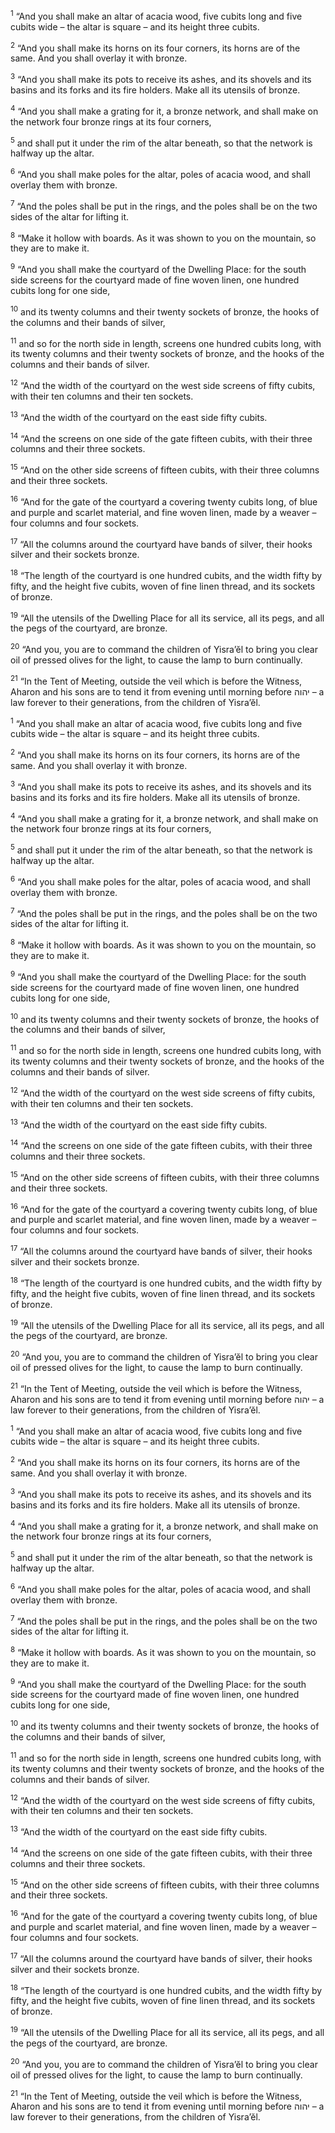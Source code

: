 <sup>1</sup> “And you shall make an altar of acacia wood, five cubits long and five cubits wide – the altar is square – and its height three cubits.

<sup>2</sup> “And you shall make its horns on its four corners, its horns are of the same. And you shall overlay it with bronze.

<sup>3</sup> “And you shall make its pots to receive its ashes, and its shovels and its basins and its forks and its fire holders. Make all its utensils of bronze.

<sup>4</sup> “And you shall make a grating for it, a bronze network, and shall make on the network four bronze rings at its four corners,

<sup>5</sup> and shall put it under the rim of the altar beneath, so that the network is halfway up the altar.

<sup>6</sup> “And you shall make poles for the altar, poles of acacia wood, and shall overlay them with bronze.

<sup>7</sup> “And the poles shall be put in the rings, and the poles shall be on the two sides of the altar for lifting it.

<sup>8</sup> “Make it hollow with boards. As it was shown to you on the mountain, so they are to make it.

<sup>9</sup> “And you shall make the courtyard of the Dwelling Place: for the south side screens for the courtyard made of fine woven linen, one hundred cubits long for one side,

<sup>10</sup> and its twenty columns and their twenty sockets of bronze, the hooks of the columns and their bands of silver,

<sup>11</sup> and so for the north side in length, screens one hundred cubits long, with its twenty columns and their twenty sockets of bronze, and the hooks of the columns and their bands of silver.

<sup>12</sup> “And the width of the courtyard on the west side screens of fifty cubits, with their ten columns and their ten sockets.

<sup>13</sup> “And the width of the courtyard on the east side fifty cubits.

<sup>14</sup> “And the screens on one side of the gate fifteen cubits, with their three columns and their three sockets.

<sup>15</sup> “And on the other side screens of fifteen cubits, with their three columns and their three sockets.

<sup>16</sup> “And for the gate of the courtyard a covering twenty cubits long, of blue and purple and scarlet material, and fine woven linen, made by a weaver – four columns and four sockets.

<sup>17</sup> “All the columns around the courtyard have bands of silver, their hooks silver and their sockets bronze.

<sup>18</sup> “The length of the courtyard is one hundred cubits, and the width fifty by fifty, and the height five cubits, woven of fine linen thread, and its sockets of bronze.

<sup>19</sup> “All the utensils of the Dwelling Place for all its service, all its pegs, and all the pegs of the courtyard, are bronze.

<sup>20</sup> “And you, you are to command the children of Yisra’ĕl to bring you clear oil of pressed olives for the light, to cause the lamp to burn continually.

<sup>21</sup> “In the Tent of Meeting, outside the veil which is before the Witness, Aharon and his sons are to tend it from evening until morning before יהוה – a law forever to their generations, from the children of Yisra’ĕl.

<sup>1</sup> “And you shall make an altar of acacia wood, five cubits long and five cubits wide – the altar is square – and its height three cubits.

<sup>2</sup> “And you shall make its horns on its four corners, its horns are of the same. And you shall overlay it with bronze.

<sup>3</sup> “And you shall make its pots to receive its ashes, and its shovels and its basins and its forks and its fire holders. Make all its utensils of bronze.

<sup>4</sup> “And you shall make a grating for it, a bronze network, and shall make on the network four bronze rings at its four corners,

<sup>5</sup> and shall put it under the rim of the altar beneath, so that the network is halfway up the altar.

<sup>6</sup> “And you shall make poles for the altar, poles of acacia wood, and shall overlay them with bronze.

<sup>7</sup> “And the poles shall be put in the rings, and the poles shall be on the two sides of the altar for lifting it.

<sup>8</sup> “Make it hollow with boards. As it was shown to you on the mountain, so they are to make it.

<sup>9</sup> “And you shall make the courtyard of the Dwelling Place: for the south side screens for the courtyard made of fine woven linen, one hundred cubits long for one side,

<sup>10</sup> and its twenty columns and their twenty sockets of bronze, the hooks of the columns and their bands of silver,

<sup>11</sup> and so for the north side in length, screens one hundred cubits long, with its twenty columns and their twenty sockets of bronze, and the hooks of the columns and their bands of silver.

<sup>12</sup> “And the width of the courtyard on the west side screens of fifty cubits, with their ten columns and their ten sockets.

<sup>13</sup> “And the width of the courtyard on the east side fifty cubits.

<sup>14</sup> “And the screens on one side of the gate fifteen cubits, with their three columns and their three sockets.

<sup>15</sup> “And on the other side screens of fifteen cubits, with their three columns and their three sockets.

<sup>16</sup> “And for the gate of the courtyard a covering twenty cubits long, of blue and purple and scarlet material, and fine woven linen, made by a weaver – four columns and four sockets.

<sup>17</sup> “All the columns around the courtyard have bands of silver, their hooks silver and their sockets bronze.

<sup>18</sup> “The length of the courtyard is one hundred cubits, and the width fifty by fifty, and the height five cubits, woven of fine linen thread, and its sockets of bronze.

<sup>19</sup> “All the utensils of the Dwelling Place for all its service, all its pegs, and all the pegs of the courtyard, are bronze.

<sup>20</sup> “And you, you are to command the children of Yisra’ĕl to bring you clear oil of pressed olives for the light, to cause the lamp to burn continually.

<sup>21</sup> “In the Tent of Meeting, outside the veil which is before the Witness, Aharon and his sons are to tend it from evening until morning before יהוה – a law forever to their generations, from the children of Yisra’ĕl.

<sup>1</sup> “And you shall make an altar of acacia wood, five cubits long and five cubits wide – the altar is square – and its height three cubits.

<sup>2</sup> “And you shall make its horns on its four corners, its horns are of the same. And you shall overlay it with bronze.

<sup>3</sup> “And you shall make its pots to receive its ashes, and its shovels and its basins and its forks and its fire holders. Make all its utensils of bronze.

<sup>4</sup> “And you shall make a grating for it, a bronze network, and shall make on the network four bronze rings at its four corners,

<sup>5</sup> and shall put it under the rim of the altar beneath, so that the network is halfway up the altar.

<sup>6</sup> “And you shall make poles for the altar, poles of acacia wood, and shall overlay them with bronze.

<sup>7</sup> “And the poles shall be put in the rings, and the poles shall be on the two sides of the altar for lifting it.

<sup>8</sup> “Make it hollow with boards. As it was shown to you on the mountain, so they are to make it.

<sup>9</sup> “And you shall make the courtyard of the Dwelling Place: for the south side screens for the courtyard made of fine woven linen, one hundred cubits long for one side,

<sup>10</sup> and its twenty columns and their twenty sockets of bronze, the hooks of the columns and their bands of silver,

<sup>11</sup> and so for the north side in length, screens one hundred cubits long, with its twenty columns and their twenty sockets of bronze, and the hooks of the columns and their bands of silver.

<sup>12</sup> “And the width of the courtyard on the west side screens of fifty cubits, with their ten columns and their ten sockets.

<sup>13</sup> “And the width of the courtyard on the east side fifty cubits.

<sup>14</sup> “And the screens on one side of the gate fifteen cubits, with their three columns and their three sockets.

<sup>15</sup> “And on the other side screens of fifteen cubits, with their three columns and their three sockets.

<sup>16</sup> “And for the gate of the courtyard a covering twenty cubits long, of blue and purple and scarlet material, and fine woven linen, made by a weaver – four columns and four sockets.

<sup>17</sup> “All the columns around the courtyard have bands of silver, their hooks silver and their sockets bronze.

<sup>18</sup> “The length of the courtyard is one hundred cubits, and the width fifty by fifty, and the height five cubits, woven of fine linen thread, and its sockets of bronze.

<sup>19</sup> “All the utensils of the Dwelling Place for all its service, all its pegs, and all the pegs of the courtyard, are bronze.

<sup>20</sup> “And you, you are to command the children of Yisra’ĕl to bring you clear oil of pressed olives for the light, to cause the lamp to burn continually.

<sup>21</sup> “In the Tent of Meeting, outside the veil which is before the Witness, Aharon and his sons are to tend it from evening until morning before יהוה – a law forever to their generations, from the children of Yisra’ĕl.

